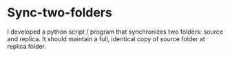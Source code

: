 # Sync-two-folders
I developed a python script / program that synchronizes two folders: source and replica. It should maintain a full, identical copy of source folder at replica folder.
